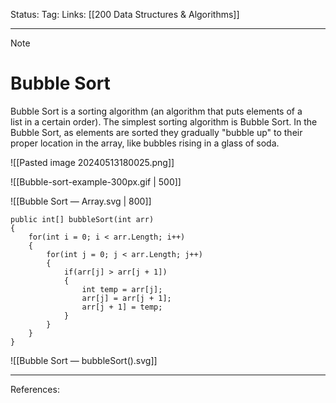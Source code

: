Status: 
Tag:
Links: [[200 Data Structures & Algorithms]]

---
> [!note] 
>  # Bubble Sort

Bubble Sort is a sorting algorithm (an algorithm that puts elements of a list in a certain order). The simplest sorting algorithm is Bubble Sort. In the Bubble Sort, as elements are sorted they gradually "bubble up" to their proper location in the array, like bubbles rising in a glass of soda.

![[Pasted image 20240513180025.png]]

![[Bubble-sort-example-300px.gif | 500]]

![[Bubble Sort — Array.svg | 800]]

``` run-csharp
public int[] bubbleSort(int arr)
{
	for(int i = 0; i < arr.Length; i++)
	{
		for(int j = 0; j < arr.Length; j++)
		{
			if(arr[j] > arr[j + 1])
			{
				int temp = arr[j];
				arr[j] = arr[j + 1];
				arr[j + 1] = temp;
			}
		}
	}
}
```

![[Bubble Sort — bubbleSort().svg]]









---
References: